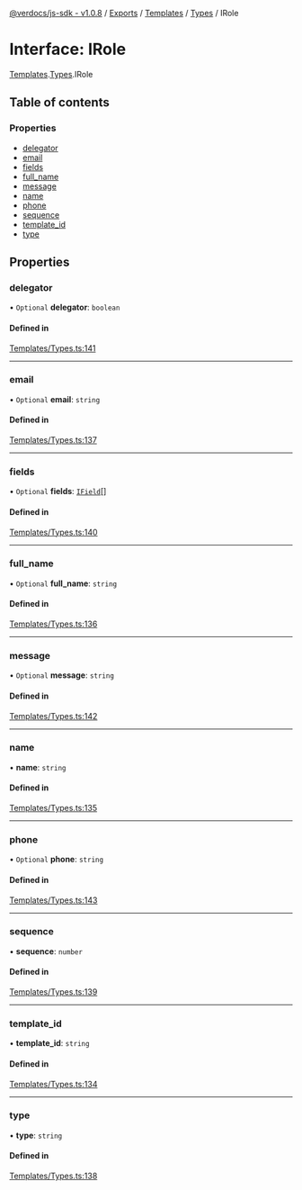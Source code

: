 [@verdocs/js-sdk - v1.0.8](../README.md) / [Exports](../modules.md) / [Templates](../modules/Templates.md) / [Types](../modules/Templates.Types.md) / IRole

# Interface: IRole

[Templates](../modules/Templates.md).[Types](../modules/Templates.Types.md).IRole

## Table of contents

### Properties

- [delegator](Templates.Types.IRole.md#delegator)
- [email](Templates.Types.IRole.md#email)
- [fields](Templates.Types.IRole.md#fields)
- [full_name](Templates.Types.IRole.md#full_name)
- [message](Templates.Types.IRole.md#message)
- [name](Templates.Types.IRole.md#name)
- [phone](Templates.Types.IRole.md#phone)
- [sequence](Templates.Types.IRole.md#sequence)
- [template_id](Templates.Types.IRole.md#template_id)
- [type](Templates.Types.IRole.md#type)

## Properties

### delegator

• `Optional` **delegator**: `boolean`

#### Defined in

[Templates/Types.ts:141](https://github.com/Verdocs/js-sdk/blob/main/src/Templates/Types.ts#L141)

___

### email

• `Optional` **email**: `string`

#### Defined in

[Templates/Types.ts:137](https://github.com/Verdocs/js-sdk/blob/main/src/Templates/Types.ts#L137)

___

### fields

• `Optional` **fields**: [`IField`](Templates.Types.IField.md)[]

#### Defined in

[Templates/Types.ts:140](https://github.com/Verdocs/js-sdk/blob/main/src/Templates/Types.ts#L140)

___

### full\_name

• `Optional` **full\_name**: `string`

#### Defined in

[Templates/Types.ts:136](https://github.com/Verdocs/js-sdk/blob/main/src/Templates/Types.ts#L136)

___

### message

• `Optional` **message**: `string`

#### Defined in

[Templates/Types.ts:142](https://github.com/Verdocs/js-sdk/blob/main/src/Templates/Types.ts#L142)

___

### name

• **name**: `string`

#### Defined in

[Templates/Types.ts:135](https://github.com/Verdocs/js-sdk/blob/main/src/Templates/Types.ts#L135)

___

### phone

• `Optional` **phone**: `string`

#### Defined in

[Templates/Types.ts:143](https://github.com/Verdocs/js-sdk/blob/main/src/Templates/Types.ts#L143)

___

### sequence

• **sequence**: `number`

#### Defined in

[Templates/Types.ts:139](https://github.com/Verdocs/js-sdk/blob/main/src/Templates/Types.ts#L139)

___

### template\_id

• **template\_id**: `string`

#### Defined in

[Templates/Types.ts:134](https://github.com/Verdocs/js-sdk/blob/main/src/Templates/Types.ts#L134)

___

### type

• **type**: `string`

#### Defined in

[Templates/Types.ts:138](https://github.com/Verdocs/js-sdk/blob/main/src/Templates/Types.ts#L138)
